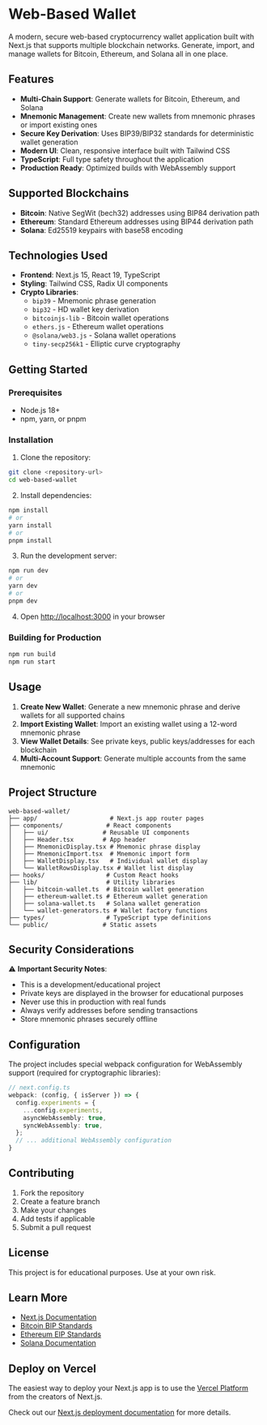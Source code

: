 # Web-Based Wallet

A modern, secure web-based cryptocurrency wallet application built with Next.js that supports multiple blockchain networks. Generate, import, and manage wallets for Bitcoin, Ethereum, and Solana all in one place.

## Features

- **Multi-Chain Support**: Generate wallets for Bitcoin, Ethereum, and Solana
- **Mnemonic Management**: Create new wallets from mnemonic phrases or import existing ones
- **Secure Key Derivation**: Uses BIP39/BIP32 standards for deterministic wallet generation
- **Modern UI**: Clean, responsive interface built with Tailwind CSS
- **TypeScript**: Full type safety throughout the application
- **Production Ready**: Optimized builds with WebAssembly support

## Supported Blockchains

- **Bitcoin**: Native SegWit (bech32) addresses using BIP84 derivation path
- **Ethereum**: Standard Ethereum addresses using BIP44 derivation path
- **Solana**: Ed25519 keypairs with base58 encoding

## Technologies Used

- **Frontend**: Next.js 15, React 19, TypeScript
- **Styling**: Tailwind CSS, Radix UI components
- **Crypto Libraries**: 
  - `bip39` - Mnemonic phrase generation
  - `bip32` - HD wallet key derivation
  - `bitcoinjs-lib` - Bitcoin wallet operations
  - `ethers.js` - Ethereum wallet operations
  - `@solana/web3.js` - Solana wallet operations
  - `tiny-secp256k1` - Elliptic curve cryptography

## Getting Started

### Prerequisites

- Node.js 18+ 
- npm, yarn, or pnpm

### Installation

1. Clone the repository:
```bash
git clone <repository-url>
cd web-based-wallet
```

2. Install dependencies:
```bash
npm install
# or
yarn install
# or
pnpm install
```

3. Run the development server:
```bash
npm run dev
# or
yarn dev
# or
pnpm dev
```

4. Open [http://localhost:3000](http://localhost:3000) in your browser

### Building for Production

```bash
npm run build
npm run start
```

## Usage

1. **Create New Wallet**: Generate a new mnemonic phrase and derive wallets for all supported chains
2. **Import Existing Wallet**: Import an existing wallet using a 12-word mnemonic phrase
3. **View Wallet Details**: See private keys, public keys/addresses for each blockchain
4. **Multi-Account Support**: Generate multiple accounts from the same mnemonic

## Project Structure

```
web-based-wallet/
├── app/                    # Next.js app router pages
├── components/            # React components
│   ├── ui/               # Reusable UI components
│   ├── Header.tsx        # App header
│   ├── MnemonicDisplay.tsx # Mnemonic phrase display
│   ├── MnemonicImport.tsx  # Mnemonic import form
│   ├── WalletDisplay.tsx   # Individual wallet display
│   └── WalletRowsDisplay.tsx # Wallet list display
├── hooks/                 # Custom React hooks
├── lib/                   # Utility libraries
│   ├── bitcoin-wallet.ts  # Bitcoin wallet generation
│   ├── ethereum-wallet.ts # Ethereum wallet generation
│   ├── solana-wallet.ts   # Solana wallet generation
│   └── wallet-generators.ts # Wallet factory functions
├── types/                 # TypeScript type definitions
└── public/               # Static assets
```

## Security Considerations

⚠️ **Important Security Notes**:
- This is a development/educational project
- Private keys are displayed in the browser for educational purposes
- Never use this in production with real funds
- Always verify addresses before sending transactions
- Store mnemonic phrases securely offline

## Configuration

The project includes special webpack configuration for WebAssembly support (required for cryptographic libraries):

```typescript
// next.config.ts
webpack: (config, { isServer }) => {
  config.experiments = {
    ...config.experiments,
    asyncWebAssembly: true,
    syncWebAssembly: true,
  };
  // ... additional WebAssembly configuration
}
```

## Contributing

1. Fork the repository
2. Create a feature branch
3. Make your changes
4. Add tests if applicable
5. Submit a pull request

## License

This project is for educational purposes. Use at your own risk.

## Learn More

- [Next.js Documentation](https://nextjs.org/docs)
- [Bitcoin BIP Standards](https://github.com/bitcoin/bips)
- [Ethereum EIP Standards](https://eips.ethereum.org/)
- [Solana Documentation](https://docs.solana.com/)

## Deploy on Vercel

The easiest way to deploy your Next.js app is to use the [Vercel Platform](https://vercel.com/new?utm_medium=default-template&filter=next.js&utm_source=create-next-app&utm_campaign=create-next-app-readme) from the creators of Next.js.

Check out our [Next.js deployment documentation](https://nextjs.org/docs/app/building-your-application/deploying) for more details.
